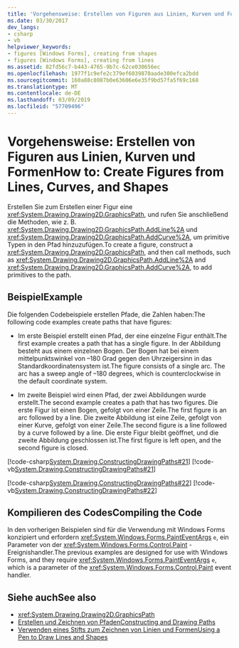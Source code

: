 ```yaml
---
title: 'Vorgehensweise: Erstellen von Figuren aus Linien, Kurven und Formen'
ms.date: 03/30/2017
dev_langs:
- csharp
- vb
helpviewer_keywords:
- figures [Windows Forms], creating from shapes
- figures [Windows Forms], creating from lines
ms.assetid: 82fd56c7-b443-4765-9b7c-62ce030656ec
ms.openlocfilehash: 1977f1c9efe2c379ef6039870aade300efca2bdd
ms.sourcegitcommit: 160a88c8087b0e63606e6e35f9bd57fa5f69c168
ms.translationtype: MT
ms.contentlocale: de-DE
ms.lasthandoff: 03/09/2019
ms.locfileid: "57709496"
---
```

# <a name="how-to-create-figures-from-lines-curves-and-shapes"></a><span data-ttu-id="5292c-102">Vorgehensweise: Erstellen von Figuren aus Linien, Kurven und Formen</span><span class="sxs-lookup"><span data-stu-id="5292c-102">How to: Create Figures from Lines, Curves, and Shapes</span></span>
<span data-ttu-id="5292c-103">Erstellen Sie zum Erstellen einer Figur eine <xref:System.Drawing.Drawing2D.GraphicsPath>, und rufen Sie anschließend die Methoden, wie z. B. <xref:System.Drawing.Drawing2D.GraphicsPath.AddLine%2A> und <xref:System.Drawing.Drawing2D.GraphicsPath.AddCurve%2A>, um primitive Typen in den Pfad hinzuzufügen.</span><span class="sxs-lookup"><span data-stu-id="5292c-103">To create a figure, construct a <xref:System.Drawing.Drawing2D.GraphicsPath>, and then call methods, such as <xref:System.Drawing.Drawing2D.GraphicsPath.AddLine%2A> and <xref:System.Drawing.Drawing2D.GraphicsPath.AddCurve%2A>, to add primitives to the path.</span></span>  
  
## <a name="example"></a><span data-ttu-id="5292c-104">Beispiel</span><span class="sxs-lookup"><span data-stu-id="5292c-104">Example</span></span>  
 <span data-ttu-id="5292c-105">Die folgenden Codebeispiele erstellen Pfade, die Zahlen haben:</span><span class="sxs-lookup"><span data-stu-id="5292c-105">The following code examples create paths that have figures:</span></span>  
  
-   <span data-ttu-id="5292c-106">Im erste Beispiel erstellt einen Pfad, der eine einzelne Figur enthält.</span><span class="sxs-lookup"><span data-stu-id="5292c-106">The first example creates a path that has a single figure.</span></span> <span data-ttu-id="5292c-107">In der Abbildung besteht aus einem einzelnen Bogen. Der Bogen hat bei einem mittelpunktswinkel von –180 Grad gegen den Uhrzeigersinn in das Standardkoordinatensystem ist.</span><span class="sxs-lookup"><span data-stu-id="5292c-107">The figure consists of a single arc. The arc has a sweep angle of –180 degrees, which is counterclockwise in the default coordinate system.</span></span>  
  
-   <span data-ttu-id="5292c-108">Im zweite Beispiel wird einen Pfad, der zwei Abbildungen wurde erstellt.</span><span class="sxs-lookup"><span data-stu-id="5292c-108">The second example creates a path that has two figures.</span></span> <span data-ttu-id="5292c-109">Die erste Figur ist einen Bogen, gefolgt von einer Zeile.</span><span class="sxs-lookup"><span data-stu-id="5292c-109">The first figure is an arc followed by a line.</span></span> <span data-ttu-id="5292c-110">Die zweite Abbildung ist eine Zeile, gefolgt von einer Kurve, gefolgt von einer Zeile.</span><span class="sxs-lookup"><span data-stu-id="5292c-110">The second figure is a line followed by a curve followed by a line.</span></span> <span data-ttu-id="5292c-111">Die erste Figur bleibt geöffnet, und die zweite Abbildung geschlossen ist.</span><span class="sxs-lookup"><span data-stu-id="5292c-111">The first figure is left open, and the second figure is closed.</span></span>  
  
 [!code-csharp[System.Drawing.ConstructingDrawingPaths#21](~/samples/snippets/csharp/VS_Snippets_Winforms/System.Drawing.ConstructingDrawingPaths/CS/Class1.cs#21)]
 [!code-vb[System.Drawing.ConstructingDrawingPaths#21](~/samples/snippets/visualbasic/VS_Snippets_Winforms/System.Drawing.ConstructingDrawingPaths/VB/Class1.vb#21)]  
  
 [!code-csharp[System.Drawing.ConstructingDrawingPaths#22](~/samples/snippets/csharp/VS_Snippets_Winforms/System.Drawing.ConstructingDrawingPaths/CS/Class1.cs#22)]
 [!code-vb[System.Drawing.ConstructingDrawingPaths#22](~/samples/snippets/visualbasic/VS_Snippets_Winforms/System.Drawing.ConstructingDrawingPaths/VB/Class1.vb#22)]  
  
## <a name="compiling-the-code"></a><span data-ttu-id="5292c-112">Kompilieren des Codes</span><span class="sxs-lookup"><span data-stu-id="5292c-112">Compiling the Code</span></span>  
 <span data-ttu-id="5292c-113">In den vorherigen Beispielen sind für die Verwendung mit Windows Forms konzipiert und erfordern <xref:System.Windows.Forms.PaintEventArgs> `e`, ein Parameter von der <xref:System.Windows.Forms.Control.Paint> -Ereignishandler.</span><span class="sxs-lookup"><span data-stu-id="5292c-113">The previous examples are designed for use with Windows Forms, and they require <xref:System.Windows.Forms.PaintEventArgs> `e`, which is a parameter of the <xref:System.Windows.Forms.Control.Paint> event handler.</span></span>  
  
## <a name="see-also"></a><span data-ttu-id="5292c-114">Siehe auch</span><span class="sxs-lookup"><span data-stu-id="5292c-114">See also</span></span>
- <xref:System.Drawing.Drawing2D.GraphicsPath>
- [<span data-ttu-id="5292c-115">Erstellen und Zeichnen von Pfaden</span><span class="sxs-lookup"><span data-stu-id="5292c-115">Constructing and Drawing Paths</span></span>](constructing-and-drawing-paths.md)
- [<span data-ttu-id="5292c-116">Verwenden eines Stifts zum Zeichnen von Linien und Formen</span><span class="sxs-lookup"><span data-stu-id="5292c-116">Using a Pen to Draw Lines and Shapes</span></span>](using-a-pen-to-draw-lines-and-shapes.md)
